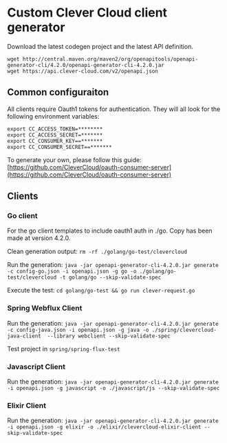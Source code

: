 # Custom Clever Cloud client generator

Download the latest codegen project and the latest API definition.

```
wget http://central.maven.org/maven2/org/openapitools/openapi-generator-cli/4.2.0/openapi-generator-cli-4.2.0.jar
wget https://api.clever-cloud.com/v2/openapi.json
```

## Common configuraiton

All clients require Oauth1 tokens for authentication. They will all look for the following environment variables:

```
export CC_ACCESS_TOKEN=********
export CC_ACCESS_SECRET=*******
export CC_CONSUMER_KEY==*******
export CC_CONSUMER_SECRET==*******
```

To generate your own, please follow this guide: [https://github.com/CleverCloud/oauth-consumer-server](https://github.com/CleverCloud/oauth-consumer-server)

## Clients

### Go client

For the go client templates to include oauth1 auth in ./go. Copy has been made at version 4.2.0.

Clean generation output: `rm -rf ./golang/go-test/clevercloud`

Run the generation: `java -jar openapi-generator-cli-4.2.0.jar generate -c config-go.json -i openapi.json -g go -o ./golang/go-test/clevercloud -t golang/go --skip-validate-spec`

Execute the test: `cd golang/go-test && go run clever-request.go`

### Spring Webflux Client

Run the generation: `java -jar openapi-generator-cli-4.2.0.jar generate -c config-java.json -i openapi.json -g java -o ./spring/clevercloud-java-client  --library webclient --skip-validate-spec`

Test project in `spring/spring-flux-test`

### Javascript Client

Run the generation: `java -jar openapi-generator-cli-4.2.0.jar generate -i openapi.json -g javascript -o ./javascript/js --skip-validate-spec`

### Elixir Client

Run the generation: `java -jar openapi-generator-cli-4.2.0.jar generate -i openapi.json -g elixir -o ./elixir/clevercloud-elixir-client --skip-validate-spec`
